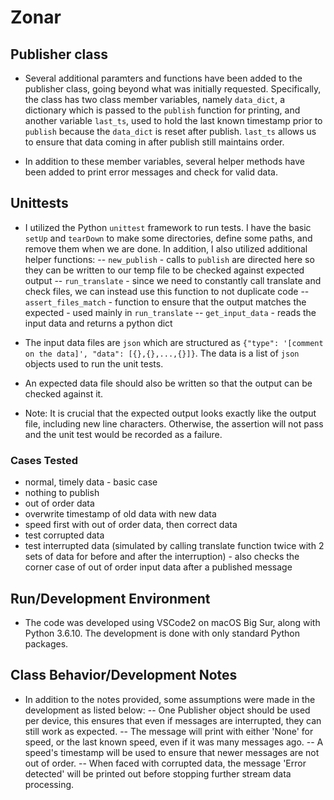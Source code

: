 # Zonar

## Publisher class
- Several additional paramters and functions have been added to the publisher class, going beyond what was initially requested. Specifically, the class has two class member variables, namely `data_dict`, a dictionary which is passed to the `publish` function for printing, and another variable `last_ts`, used to hold the last known timestamp prior to `publish` because the `data_dict` is reset after publish. `last_ts` allows us to ensure that data coming in after publish still maintains order.

- In addition to these member variables, several helper methods have been added to print error messages and check for valid data.

## Unittests
- I utilized the Python `unittest` framework to run tests. I have the basic `setUp` and `tearDown` to make some directories, define some paths, and remove them when we are done. In addition, I also utilized additional helper functions:
-- `new_publish` - calls to `publish` are directed here so they can be written to our temp file to be checked against expected output
-- `run_translate` - since we need to constantly call translate and check files, we can instead use this function to not duplicate code
-- `assert_files_match` - function to ensure that the output matches the expected - used mainly in `run_translate`
-- `get_input_data` - reads the input data and returns a python dict

- The input data files are `json` which are structured as `{"type": '[comment on the data]', "data": [{},{},...,{}]}`. The data is a list of `json` objects used to run the unit tests.
- An expected data file should also be written so that the output can be checked against it.
- Note: It is crucial that the expected output looks exactly like the output file, including new line characters. Otherwise, the assertion will not pass and the unit test would be recorded as a failure.

### Cases Tested
- normal, timely data - basic case
- nothing to publish
- out of order data
- overwrite timestamp of old data with new data
- speed first with out of order data, then correct data
- test corrupted data
- test interrupted data (simulated by calling translate function twice with 2 sets of data for before and after the interruption) - also checks the corner case of out of order input data after a published message

## Run/Development Environment
- The code was developed using VSCode2 on macOS Big Sur, along with Python 3.6.10. The development is done with only standard Python packages.

## Class Behavior/Development Notes
- In addition to the notes provided, some assumptions were made in the development as listed below:
-- One Publisher object should be used per device, this ensures that even if messages are interrupted, they can still work as expected.
-- The message will print with either 'None' for speed, or the last known speed, even if it was many messages ago.
-- A speed's timestamp will be used to ensure that newer messages are not out of order.
-- When faced with corrupted data, the message 'Error detected' will be printed out before stopping further stream data processing.